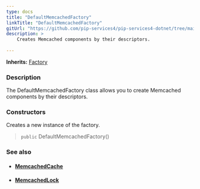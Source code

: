 ```yaml
---
type: docs
title: "DefaultMemcachedFactory"
linkTitle: "DefaultMemcachedFactory"
gitUrl: "https://github.com/pip-services4/pip-services4-dotnet/tree/main/pip-services4-memcached-dotnet"
description: > 
    Creates Memcached components by their descriptors.
    
---
```


**Inherits:** [Factory](../../../components/build/factory)

### Description

The DefaultMemcachedFactory class allows you to create Memcached components by their descriptors.

### Constructors

Creates a new instance of the factory.

> `public` DefaultMemcachedFactory()


### See also
- #### [MemcachedCache](../../cache/memcached_cache)
- #### [MemcachedLock](../../lock/memcached_lock)

